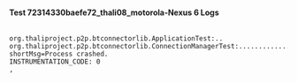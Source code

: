 #### Test 72314330baefe72_thali08_motorola-Nexus 6 Logs


```

org.thaliproject.p2p.btconnectorlib.ApplicationTest:..
org.thaliproject.p2p.btconnectorlib.ConnectionManagerTest:.........................INSTRUMENTATION_RESULT: shortMsg=Process crashed.
INSTRUMENTATION_CODE: 0
,
```
